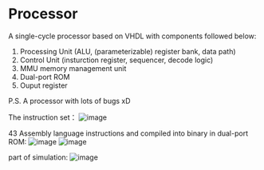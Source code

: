 # Processor
A single-cycle processor based on VHDL with components followed below:
1. Processing Unit (ALU, (parameterizable) register bank, data path)
2. Control Unit (insturction register, sequencer, decode logic)
3. MMU memory management unit
4. Dual-port ROM
5. Ouput register

P.S. A processor with lots of bugs xD

The instruction set：
![image](https://user-images.githubusercontent.com/102744628/173556058-1b35660d-5966-4856-8872-0a65f017eb5a.png)

43 Assembly language instructions and compiled into binary in dual-port ROM:
![image](https://user-images.githubusercontent.com/102744628/174089568-817300bf-1a9a-42dd-b904-b7142178e967.png)
![image](https://user-images.githubusercontent.com/102744628/174089598-2cf10cb5-3236-4bd8-974b-982cabfee5f2.png)


part of simulation:
![image](https://user-images.githubusercontent.com/102744628/173555533-5d009fdd-2ca0-471e-910b-ee8d915f8ac1.png)
